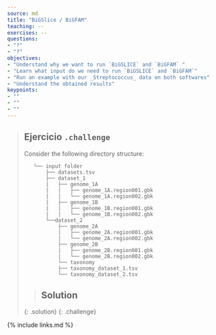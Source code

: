 ```yaml
---
source: md
title: "BiGSlice / BiGFAM"
teaching: --
exercises: --
questions:
- "?"
- "?"
objectives:
- "Understand why we want to run `BiGSLICE` and `BiGFAM` "
- "Learn what input do we need to run `BiGSLICE` and `BiGFAM`"
- "Run an example with our _Streptococcus_ data on both softwares"
- "Understand the obtained results"
keypoints:
- ""  
- ""
- ""
---
```


> ## Ejercicio `.challenge`
> Consider the following directory structure:
> ```
>    └── input folder                    
>        ├── datasets.tsv           
>        ├── dataset_1
>        |   ├── genome_1A
>        |   |   ├── genome_1A.region001.gbk
>        |   |   └── genome_1A.region002.gbk
>        |   ├── genome_1B
>        |   |   ├── genome_1B.region001.gbk
>        |   |   └── genome_1B.region002.gbk
>        └──dataset_2
>            ├── genome_2A
>            |   ├── genome_2A.region001.gbk
>            |   └── genome_2A.region002.gbk
>            ├── genome_2B
>            |   ├── genome_2B.region001.gbk
>            |   └── genome_2B.region002.gbk
>            └── taxonomy
>            ├── taxonomy_dataset_1.tsv
>            └── taxonomy_dataset_2.tsv                     
> ```
> > ## Solution
> {: .solution}
{: .challenge}


{% include links.md %}
